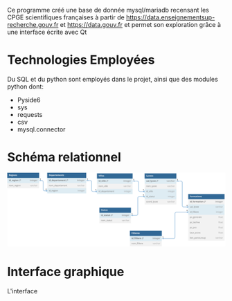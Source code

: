 Ce programme créé une base de donnée mysql/mariadb recensant les CPGE scientifiques françaises à partir de https://data.enseignementsup-recherche.gouv.fr et https://data.gouv.fr et permet son exploration grâce à une interface écrite avec Qt
# Technologies Employées 
Du SQL et du python sont employés dans le projet, ainsi que des modules python dont:
* Pyside6
* sys
* requests
* csv
* mysql.connector
# Schéma relationnel
![Schéma descriptif](img/PrepaDB-Diagram.svg)
# Interface graphique
L'interface

